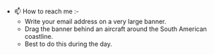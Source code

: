 - 📫 How to reach me :- 
  - Write your email address on a very large banner.
  - Drag the banner behind an aircraft around the South American coastline.
  - Best to do this during the day.

<!---
ChileBob/ChileBob is a ✨ special ✨ repository because its `README.md` (this file) appears on your GitHub profile.
You can click the Preview link to take a look at your changes.
--->
